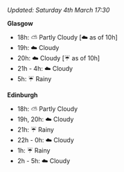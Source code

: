 *Updated: Saturday 4th March 17:30*

**Glasgow**

* 18h: :partly_sunny: Partly Cloudy [:cloud: as of 10h]
* 19h: :cloud: Cloudy
* 20h: :cloud: Cloudy [:umbrella: as of 10h]
* 21h - 4h: :cloud: Cloudy
* 5h: :umbrella: Rainy

**Edinburgh**

* 18h: :partly_sunny: Partly Cloudy
* 19h, 20h: :cloud: Cloudy
* 21h: :umbrella: Rainy
* 22h - 0h: :cloud: Cloudy
* 1h: :umbrella: Rainy
* 2h - 5h: :cloud: Cloudy
